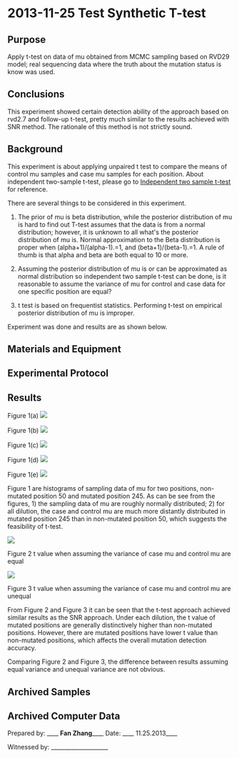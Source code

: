 2013-11-25 Test Synthetic T-test
==============================

Purpose
------------
Apply t-test on  data of mu obtained from MCMC sampling based on RVD29 model; real sequencing data where the truth about the mutation status is know was used.

Conclusions
-----------------
This experiment showed certain detection ability of the approach based on rvd2.7 and follow-up t-test, pretty much similar to the results achieved with SNR method. The rationale of this method is not strictly sound.  

Background
-----------------
This experiment is about applying unpaired  t test to compare the means of control mu samples and case mu samples for each position. About independent two-sample t-test, please go to [Independent two sample t-test](https://en.wikipedia.org/wiki/Student's_t-test#Independent_two-sample_t-test) for reference.

There are several things to be considered in this experiment.

1) The prior of mu is beta distribution, while the posterior distribution of mu is hard to find out
   T-test assumes that the data is from a normal distribution; however, it is unknown to all what's the posterior distribution of mu is. 
   Normal approximation to the Beta distribution is proper when (alpha+1)/(alpha-1).=1, and (beta+1)/(beta-1).=1. A rule of thumb is that alpha and beta are both equal to 10 or more. 

2) Assuming the posterior distribution of mu is or can be approximated as normal distribution so independent two sample t-test can be done, is it reasonable to assume the variance of mu for control and case data for one specific position are equal? 

3) t test is based on frequentist statistics. Performing t-test on empirical posterior distribution of mu is improper. 

Experiment was done and results are as shown below.

Materials and Equipment
------------------------------


Experimental Protocol
---------------------------


Results
-----------
Figure 1(a) ![](http://i.imgur.com/q9Lmh9g.jpg)

Figure 1(b) ![](http://i.imgur.com/EyfaO0L.jpg)

Figure 1(c) ![](http://i.imgur.com/93mKPQR.jpg)

Figure 1(d) ![](http://i.imgur.com/PhDF65p.jpg)

Figure 1(e) ![](http://i.imgur.com/VmbcXwQ.jpg)

Figure 1 are histograms of sampling data of mu for two positions, non-mutated position 50 and mutated position 245. As can be see from the figures, 1) the sampling data of mu are roughly normally distributed; 2) for all dilution, the case and control mu are much more distantly distributed in mutated position 245 than in non-mutated position 50, which suggests the feasibility of t-test. 

![](http://i.imgur.com/jdDSWOj.jpg) 

Figure 2 t value when assuming the variance of case mu and control mu are equal

![](http://i.imgur.com/HWy8Fkw.jpg)

Figure 3 t value when assuming the variance of case mu and control mu are unequal

From Figure 2 and Figure 3 it can be seen that the t-test approach achieved similar results as the SNR approach. Under each dilution, the t value of mutated positions are generally distinctively higher than non-mutated positions. However, there are mutated positions have lower t value than non-mutated positions, which affects the overall mutation detection accuracy. 

Comparing Figure 2 and Figure 3, the difference between results assuming equal variance and unequal variance are not obvious. 


Archived Samples
-------------------------

Archived Computer Data
------------------------------


Prepared by: ____  __Fan Zhang______ Date: ____   11.25.2013____


Witnessed by: ____________________
